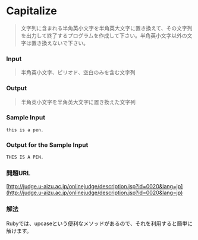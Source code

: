 # Capitalize
> 文字列に含まれる半角英小文字を半角英大文字に置き換えて、その文字列を出力して終了するプログラムを作成して下さい。半角英小文字以外の文字は置き換えないで下さい。

### Input
> 半角英小文字、ピリオド、空白のみを含む文字列

### Output
> 半角英小文字を半角英大文字に置き換えた文字列

### Sample Input
    this is a pen.
### Output for the Sample Input
    THIS IS A PEN.

### 問題URL
[http://judge.u-aizu.ac.jp/onlinejudge/description.jsp?id=0020&lang=jp](http://judge.u-aizu.ac.jp/onlinejudge/description.jsp?id=0020&lang=jp)

### 解法
Rubyでは、upcaseという便利なメソッドがあるので、それを利用すると簡単に解けます。